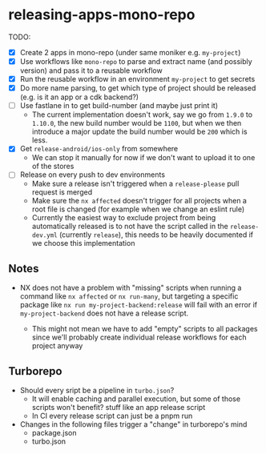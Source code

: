 # releasing-apps-mono-repo

TODO:

- [x] Create 2 apps in mono-repo (under same moniker e.g. `my-project`)
- [x] Use workflows like `mono-repo` to parse and extract name (and possibly version) and pass it to a reusable workflow
- [x] Run the reusable workflow in an environment `my-project` to get secrets
- [x] Do more name parsing, to get which type of project should be released (e.g. is it an app or a cdk backend?)
- [ ] Use fastlane in to get build-number (and maybe just print it)
  - The current implementation doesn't work, say we go from `1.9.0` to `1.10.0`, the new build number would be `1100`, but when we then introduce a major update the build number would be `200` which is less.
- [x] Get `release-android/ios-only` from somewhere
  - We can stop it manually for now if we don't want to upload it to one of the stores
- [ ] Release on every push to dev environments
  - Make sure a release isn't triggered when a `release-please` pull request is merged
  - Make sure the `nx affected` doesn't trigger for all projects when a root file is changed (for example when we change an eslint rule)
  - Currently the easiest way to exclude project from being automatically released is to not have the script called in the `release-dev.yml` (currently `release`), this needs to be heavily documented if we choose this implementation

## Notes

- NX does not have a problem with "missing" scripts when running a command like `nx affected` or `nx run-many`, but targeting a specific package like `nx run my-project-backend:release` will fail with an error if `my-project-backend` does not have a release script.

  - This might not mean we have to add "empty" scripts to all packages since we'll probably create individual release workflows for each project anyway

## Turborepo

- Should every sript be a pipeline in `turbo.json`?
  - It will enable caching and parallel execution, but some of those scripts won't benefit? stuff like an app release script
  - In CI every release script can just be a pnpm run
- Changes in the following files trigger a "change" in turborepo's mind
  - package.json
  - turbo.json
